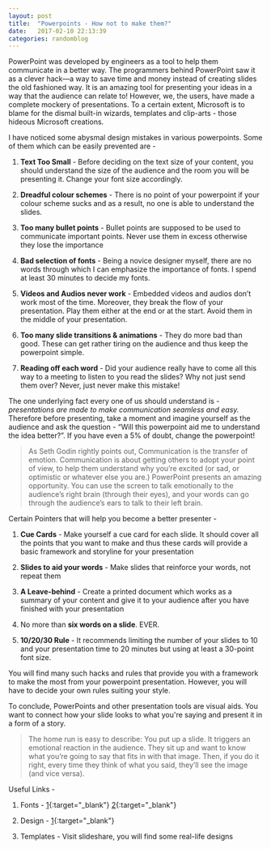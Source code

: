 ```yaml
---
layout: post
title:  "Powerpoints - How not to make them?"
date:   2017-02-10 22:13:39
categories: randomblog
---
```



PowerPoint was developed by engineers as a tool to help them communicate in a better way. The programmers behind PowerPoint saw it as a clever hack—a way to save time and money instead of creating slides the old fashioned way. It is an amazing tool for presenting your ideas in a way that the audience can relate to! However, we, the users, have made a complete mockery of presentations. To a certain extent, Microsoft is to blame for the dismal built-in wizards, templates and clip-arts - those hideous Microsoft creations. 

I have noticed some abysmal design mistakes in various powerpoints. Some of them which can be easily prevented are - 

1. __Text Too Small__ - Before deciding on the text size of your content, you should understand the size of the audience and the room you will be presenting it. Change your font size accordingly.

2. __Dreadful colour schemes__ - There is no point of your powerpoint if your colour scheme sucks and as a result, no one is able to understand the slides.

3. __Too many bullet points__ - Bullet points are supposed to be used to communicate important points. Never use them in excess otherwise they lose the importance

4. __Bad selection of fonts__ - Being a novice designer myself, there are no words through which I can emphasize the importance of fonts. I spend at least 30 minutes to decide my fonts. 

5. __Videos and Audios never work__ - Embedded videos and audios don’t work most of the time. Moreover, they break the flow of your presentation. Play them either at the end or at the start. Avoid them in the middle of your presentation.

6. __Too many slide transitions & animations__ - They do more bad than good. These can get rather tiring on the audience and thus keep the powerpoint simple.

7. __Reading off each word__ - Did your audience really have to come all this way to a meeting to listen to you read the slides? Why not just send them over? Never, just never make this mistake! 


The one underlying fact every one of us should understand is - *presentations are made to make communication seamless and easy.* Therefore before presenting, take a moment and imagine yourself as the audience and ask the question - “Will this powerpoint aid me to understand the idea better?”. If you have even a 5% of doubt, change the powerpoint!

>As Seth Godin rightly points out, Communication is the transfer of emotion. Communication is about getting others to adopt your point of view, to help them understand why you’re excited (or sad, or optimistic or whatever else you are.) PowerPoint presents an amazing opportunity. You can use the screen to talk emotionally to the audience’s right brain (through their eyes), and your words can go through the audience’s ears to talk to their left brain. 

Certain Pointers that will help you become a better presenter - 

1. __Cue Cards__ -  Make yourself a cue card for each slide. It should cover all the points that you want to make and thus these cards will provide a basic framework and storyline for your presentation

2. __Slides to aid your words__ - Make slides that reinforce your words, not repeat them 

3. __A Leave-behind__ - Create a printed document which works as a summary of your content and give it to your audience after you have finished with your presentation

4. No more than __six words on a slide__. EVER. 

5. __10/20/30 Rule__ -  It recommends limiting the number of your slides to 10 and your presentation time to 20 minutes but using at least a 30-point font size.

You will find many such hacks and rules that provide you with a framework to make the most from your powerpoint presentation. However, you will have to decide your own rules suiting your style. 

To conclude, PowerPoints and other presentation tools are visual aids. You want to connect how your slide looks to what you're saying and present it in a form of a story.

>The home run is easy to describe: You put up a slide. It triggers an emotional reaction in the audience. They sit up and want to know what you’re going to say that fits in with that image. Then, if you do it right, every time they think of what you said, they’ll see the image (and vice versa).


Useful Links -

1. Fonts - [1](https://www.smashingmagazine.com/2011/07/best-free-fonts-designers/){:target="_blank"} [2](https://www.entrepreneur.com/article/238243){:target="_blank"}

2. Design - [1](http://lifehacker.com/5821548/dos-and-donts-of-making-awesome-diagrams-for-slides){:target="_blank"}

3. Templates - Visit slideshare, you will find some real-life designs

